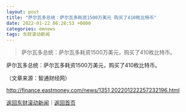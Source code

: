 ```yaml
---
layout: post
title: "萨尔瓦多总统：萨尔瓦多耗资1500万美元 购买了410枚比特币"
date: 2022-01-22 06:28:53 +0800
categories: emnews
tags: 东财滚动新闻
---
```

> 萨尔瓦多总统：萨尔瓦多耗资1500万美元，购买了410枚比特币。

<p>萨尔瓦多总统：萨尔瓦多耗资1500万美元，购买了410枚比特币。</p><p class="em_media">（文章来源：智通财经网）</p>

<http://finance.eastmoney.com/news/1351,202201222257232196.html>

[返回东财滚动新闻](//finews.withounder.com/emnews/)｜[返回首页](//finews.withounder.com/)